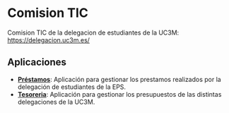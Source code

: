 # Comision TIC
Comision TIC de la delegacion de estudiantes de la UC3M: https://delegacion.uc3m.es/ 



## Aplicaciones

- [**Préstamos**](https://github.com/DelegacionUC3M/prestamos): Aplicación para gestionar los prestamos realizados por la delegación de estudiantes de la EPS.
- [**Tesoreria**](https://github.com/DelegacionUC3M/tesoreria): Aplicación para gestionar los presupuestos de las distintas delegaciones de la UC3M.